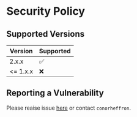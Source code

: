 # Security Policy

## Supported Versions

| Version | Supported          |
| ------- | ------------------ |
| 2.x.x   | :white_check_mark: |
| <= 1.x.x   | :x:                |

## Reporting a Vulnerability

Please reaise issue [here](https://github.com/conorheffron/ironoc-pytest/issues) or contact `conorheffron`.
